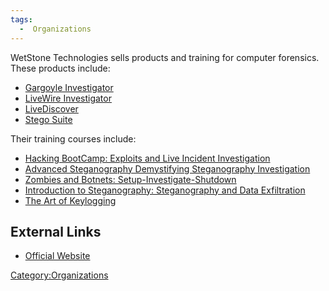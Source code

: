 ```yaml
---
tags:
  -  Organizations
---
```

WetStone Technologies sells products and training for computer
forensics. These products include:

- [Gargoyle Investigator](gargoyle_investigator.md)
- [LiveWire Investigator](livewire_investigator.md)
- [LiveDiscover](livediscover.md)
- [Stego Suite](stego_suite.md)

Their training courses include:

- [Hacking BootCamp: Exploits and Live Incident
  Investigation](hacking_bootcamp:_exploits_and_live_incident_investigation.md)
- [Advanced Steganography Demystifying Steganography
  Investigation](advanced_steganography_demystifying_steganography_investigation.md)
- [Zombies and Botnets:
  Setup-Investigate-Shutdown](zombies_and_botnets:_setup-investigate-shutdown.md)
- [Introduction to Steganography: Steganography and Data
  Exfiltration](introduction_to_steganography:_steganography_and_data_exfiltration.md)
- [The Art of Keylogging](the_art_of_keylogging.md)

## External Links

- [Official Website](http://www.wetstonetech.com/)

[Category:Organizations](category:organizations.md)
